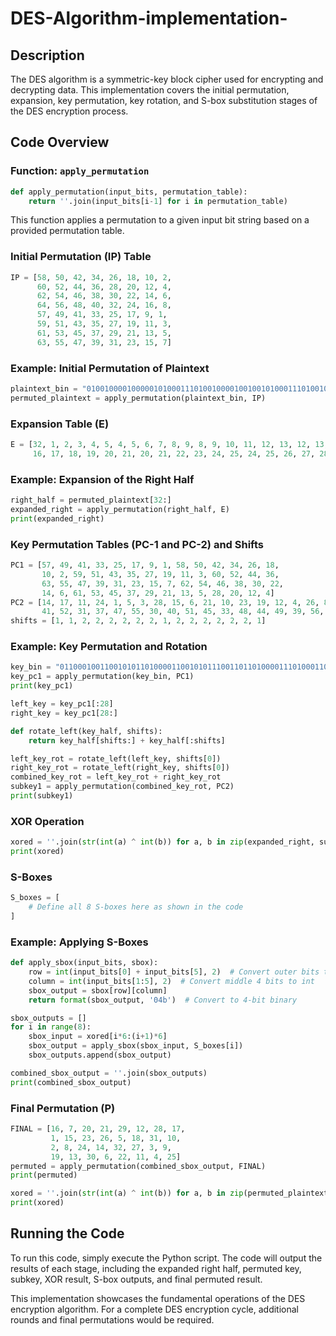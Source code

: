 # DES-Algorithm-implementation-

## Description

The DES algorithm is a symmetric-key block cipher used for encrypting and decrypting data. This implementation covers the initial permutation, expansion, key permutation, key rotation, and S-box substitution stages of the DES encryption process.

## Code Overview

### Function: `apply_permutation`

```python
def apply_permutation(input_bits, permutation_table):
    return ''.join(input_bits[i-1] for i in permutation_table)
```

This function applies a permutation to a given input bit string based on a provided permutation table.

### Initial Permutation (IP) Table

```python
IP = [58, 50, 42, 34, 26, 18, 10, 2,
      60, 52, 44, 36, 28, 20, 12, 4,
      62, 54, 46, 38, 30, 22, 14, 6,
      64, 56, 48, 40, 32, 24, 16, 8,
      57, 49, 41, 33, 25, 17, 9, 1,
      59, 51, 43, 35, 27, 19, 11, 3,
      61, 53, 45, 37, 29, 21, 13, 5,
      63, 55, 47, 39, 31, 23, 15, 7]
```

### Example: Initial Permutation of Plaintext

```python
plaintext_bin = "0100100001000001010001110100100001001001010001110100100001000001"
permuted_plaintext = apply_permutation(plaintext_bin, IP)
```

### Expansion Table (E)

```python
E = [32, 1, 2, 3, 4, 5, 4, 5, 6, 7, 8, 9, 8, 9, 10, 11, 12, 13, 12, 13, 14, 15, 16, 17,
     16, 17, 18, 19, 20, 21, 20, 21, 22, 23, 24, 25, 24, 25, 26, 27, 28, 29, 28, 29, 30, 31, 31, 1]
```

### Example: Expansion of the Right Half

```python
right_half = permuted_plaintext[32:]
expanded_right = apply_permutation(right_half, E)
print(expanded_right)
```

### Key Permutation Tables (PC-1 and PC-2) and Shifts

```python
PC1 = [57, 49, 41, 33, 25, 17, 9, 1, 58, 50, 42, 34, 26, 18,
       10, 2, 59, 51, 43, 35, 27, 19, 11, 3, 60, 52, 44, 36,
       63, 55, 47, 39, 31, 23, 15, 7, 62, 54, 46, 38, 30, 22,
       14, 6, 61, 53, 45, 37, 29, 21, 13, 5, 28, 20, 12, 4]
PC2 = [14, 17, 11, 24, 1, 5, 3, 28, 15, 6, 21, 10, 23, 19, 12, 4, 26, 8, 16, 7, 27, 20, 13, 2,
       41, 52, 31, 37, 47, 55, 30, 40, 51, 45, 33, 48, 44, 49, 39, 56, 34, 53, 46, 42, 50, 36, 29, 32]
shifts = [1, 1, 2, 2, 2, 2, 2, 2, 1, 2, 2, 2, 2, 2, 2, 1]
```

### Example: Key Permutation and Rotation

```python
key_bin = "0110001001100101011010000110010101110011011010000111010001101001"
key_pc1 = apply_permutation(key_bin, PC1)
print(key_pc1)

left_key = key_pc1[:28]
right_key = key_pc1[28:]

def rotate_left(key_half, shifts):
    return key_half[shifts:] + key_half[:shifts]

left_key_rot = rotate_left(left_key, shifts[0])
right_key_rot = rotate_left(right_key, shifts[0])
combined_key_rot = left_key_rot + right_key_rot
subkey1 = apply_permutation(combined_key_rot, PC2)
print(subkey1)
```

### XOR Operation

```python
xored = ''.join(str(int(a) ^ int(b)) for a, b in zip(expanded_right, subkey1))
print(xored)
```

### S-Boxes

```python
S_boxes = [
    # Define all 8 S-boxes here as shown in the code
]
```

### Example: Applying S-Boxes

```python
def apply_sbox(input_bits, sbox):
    row = int(input_bits[0] + input_bits[5], 2)  # Convert outer bits to int
    column = int(input_bits[1:5], 2)  # Convert middle 4 bits to int
    sbox_output = sbox[row][column]
    return format(sbox_output, '04b')  # Convert to 4-bit binary

sbox_outputs = []
for i in range(8):
    sbox_input = xored[i*6:(i+1)*6]
    sbox_output = apply_sbox(sbox_input, S_boxes[i])
    sbox_outputs.append(sbox_output)

combined_sbox_output = ''.join(sbox_outputs)
print(combined_sbox_output)
```

### Final Permutation (P)

```python
FINAL = [16, 7, 20, 21, 29, 12, 28, 17,
         1, 15, 23, 26, 5, 18, 31, 10,
         2, 8, 24, 14, 32, 27, 3, 9,
         19, 13, 30, 6, 22, 11, 4, 25]
permuted = apply_permutation(combined_sbox_output, FINAL)
print(permuted)

xored = ''.join(str(int(a) ^ int(b)) for a, b in zip(permuted_plaintext[:32], permuted))
print(xored)
```

## Running the Code

To run this code, simply execute the Python script. The code will output the results of each stage, including the expanded right half, permuted key, subkey, XOR result, S-box outputs, and final permuted result.

This implementation showcases the fundamental operations of the DES encryption algorithm. For a complete DES encryption cycle, additional rounds and final permutations would be required.
